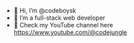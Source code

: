 - 👋 Hi, I’m @codeboysk
- 👀 I’m a full-stack web developer
- 🎥 Check my YouTube channel here https://www.youtube.com/@codejungle
